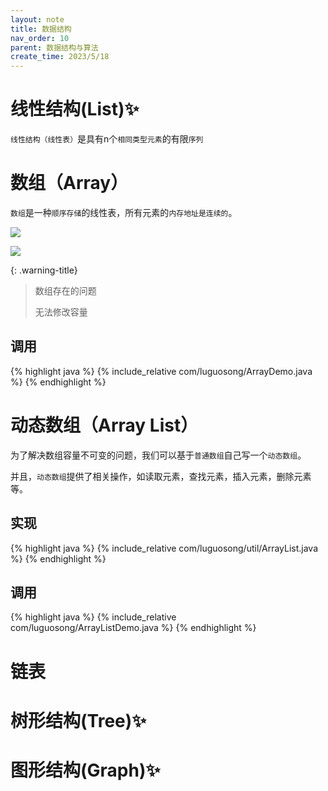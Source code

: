 ```yaml
---
layout: note
title: 数据结构
nav_order: 10
parent: 数据结构与算法
create_time: 2023/5/18
---
```


# 线性结构(List)✨

`线性结构（线性表）`是具有n个`相同类型元素`的有限`序列`

# 数组（Array）

`数组`是一种`顺序存储`的线性表，所有元素的`内存地址是连续的`。

![](https://cdn.jsdelivr.net/gh/guosonglu/images@master/blog-img/628b6f699aa49ffcc9d3c75806457c4a1a66ffe025bb651d9f8e78b4242249b9-4.png)

![](https://cdn.jsdelivr.net/gh/guosonglu/images@master/blog-img/7b17543e4e39ae894bba0b2b6f8431b40d3df04556df06a3b974146d9e5c7d0d-5.png)

{: .warning-title}
> 数组存在的问题
>
> 无法修改容量

## 调用

{% highlight java %}
{% include_relative com/luguosong/ArrayDemo.java %}
{% endhighlight %}

# 动态数组（Array List）

为了解决数组容量不可变的问题，我们可以基于`普通数组`自己写一个`动态数组`。

并且，`动态数组`提供了相关操作，如读取元素，查找元素，插入元素，删除元素等。

## 实现

{% highlight java %}
{% include_relative com/luguosong/util/ArrayList.java %}
{% endhighlight %}

## 调用

{% highlight java %}
{% include_relative com/luguosong/ArrayListDemo.java %}
{% endhighlight %}

# 链表



# 树形结构(Tree)✨

# 图形结构(Graph)✨

